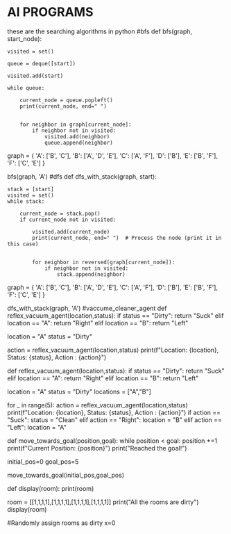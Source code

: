 

# AI PROGRAMS

these are the searching algorithms in python 
#bfs
def bfs(graph, start_node):
   
    visited = set()
    
    queue = deque([start])
   
    visited.add(start)
    
    while queue:
     
        current_node = queue.popleft()
        print(current_node, end=" ")  
        
       
        for neighbor in graph[current_node]:
            if neighbor not in visited:
                visited.add(neighbor)
                queue.append(neighbor)


graph = {
    'A': ['B', 'C'],
    'B': ['A', 'D', 'E'],
    'C': ['A', 'F'],
    'D': ['B'],
    'E': ['B', 'F'],
    'F': ['C', 'E']
}


bfs(graph, 'A')
#dfs
def dfs_with_stack(graph, start):
 
  
    stack = [start]
    visited = set()
    while stack:
       
        current_node = stack.pop()
        if current_node not in visited:
          
            visited.add(current_node)
            print(current_node, end=" ")  # Process the node (print it in this case)
            
          
            for neighbor in reversed(graph[current_node]):
                if neighbor not in visited:
                    stack.append(neighbor)

graph = {
    'A': ['B', 'C'],
    'B': ['A', 'D', 'E'],
    'C': ['A', 'F'],
    'D': ['B'],
    'E': ['B', 'F'],
    'F': ['C', 'E']
}


dfs_with_stack(graph, 'A')
#vaccume_cleaner_agent
def reflex_vacuum_agent(location,status):
  if status == "Dirty":
    return "Suck"
  elif location == "A":
    return "Right"
  elif location == "B":
    return "Left"
    
    
location =  "A"
status = "Dirty"


action = reflex_vacuum_agent(location,status)
print(f"Location: {location}, Status: {status}, Action : {action}")


def reflex_vacuum_agent(location,status):
  if status == "Dirty":
    return "Suck"
  elif location == "A":
    return "Right"
  elif location == "B":
    return "Left"
    
    
location =  "A"
status = "Dirty"
locations = ["A","B"]


for _ in range(5):
  action = reflex_vacuum_agent(location,status)
  print(f"Location: {location}, Status: {status}, Action : {action}")
  if action == "Suck":
    status = "Clean"
  elif action == "Right":
    location = "B"
  elif action == "Left":
    location = "A"
    
    
def move_towards_goal(position,goal):
  while position < goal:
    position +=1
    print(f"Current Position: {position}")
  print("Reached the goal!")
  
  
initial_pos=0
goal_pos=5


move_towards_goal(initial_pos,goal_pos)


def display(room):
  print(room)
  
  
room = [[1,1,1,1],[1,1,1,1],[1,1,1,1],[1,1,1,1]]
print("All the rooms are dirty")
display(room)


#Randomly assign rooms as dirty
x=0

